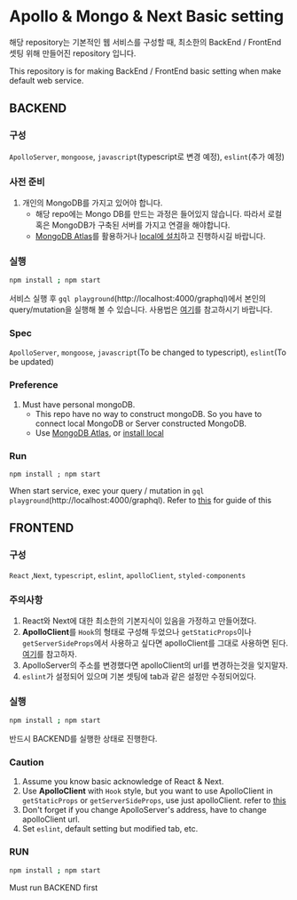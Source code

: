 # Apollo & Mongo & Next Basic setting

해당 repository는 기본적인 웹 서비스를 구성할 때, 최소한의  BackEnd / FrontEnd 셋팅 위해 만들어진 repository 입니다.

This repository is for making BackEnd / FrontEnd basic setting when make default web service.

## BACKEND
### 구성
`ApolloServer`, `mongoose`, `javascript`(typescript로 변경 예정), `eslint`(추가 예정)

### 사전 준비
1. 개인의 MongoDB를 가지고 있어야 합니다.
    - 해당 repo에는 Mongo DB를 만드는 과정은 들어있지 않습니다. 따라서 로컬 혹은 MongoDB가 구축된 서버를 가지고 연결을 해야합니다.
    - [MongoDB Atlas](https://www.mongodb.com/cloud/atlas/lp/try2?utm_source=google&utm_campaign=gs_apac_south_korea_search_core_brand_atlas_desktop&utm_term=mongo&utm_medium=cpc_paid_search&utm_ad=e&utm_ad_campaign_id=12212624365&gclid=EAIaIQobChMIoqeO27i77wIVCsEWBR2F2QXkEAAYASAAEgLkCPD_BwE)를 활용하거나 [local에 설치](https://docs.mongodb.com/manual/tutorial/getting-started/)하고 진행하시길 바랍니다.

### 실행
```bash
npm install ; npm start
```

서비스 실행 후 `gql playground`(http://localhost:4000/graphql)에서 본인의 query/mutation을 실행해 볼 수 있습니다. 사용법은 [여기](https://www.apollographql.com/docs/apollo-server/testing/graphql-playground/)를 참고하시기 바랍니다.

### Spec
`ApolloServer`, `mongoose`, `javascript`(To be changed to typescript), `eslint`(To be updated)

### Preference
1. Must have personal mongoDB.
    - This repo have no way to construct mongoDB. So you have to connect local MongoDB or Server constructed MongoDB.
    - Use [MongoDB Atlas](https://www.mongodb.com/cloud/atlas/lp/try2?utm_source=google&utm_campaign=gs_apac_south_korea_search_core_brand_atlas_desktop&utm_term=mongo&utm_medium=cpc_paid_search&utm_ad=e&utm_ad_campaign_id=12212624365&gclid=EAIaIQobChMIoqeO27i77wIVCsEWBR2F2QXkEAAYASAAEgLkCPD_BwE), or [install local](https://docs.mongodb.com/manual/tutorial/getting-started/)
### Run
```
npm install ; npm start
```

When start service, exec your query / mutation in `gql playground`(http://localhost:4000/graphql). Refer to [this](https://www.apollographql.com/docs/apollo-server/testing/graphql-playground/) for guide of this

## FRONTEND

### 구성
`React` ,`Next`, `typescript`, `eslint`, `apolloClient`, `styled-components`

### 주의사항
1. React와 Next에 대한 최소한의 기본지식이 있음을 가정하고 만들어졌다.
2. **ApolloClient**를 `Hook`의 형태로 구성해 두었으나 `getStaticProps`이나 `getServerSideProps`에서 사용하고 싶다면 apolloClient를 그대로 사용하면 된다. [여기](https://www.apollographql.com/blog/getting-started-with-apollo-client-in-next-js/)를 참고하자.
3. ApolloServer의 주소를 변경했다면 apolloClient의 url를 변경하는것을 잊지말자.
4. `eslint`가 설정되어 있으며 기본 셋팅에 tab과 같은 설정만 수정되어있다. 

### 실행
```bash
npm install ; npm start
```

반드시 BACKEND를 실행한 상태로 진행한다.

### Caution
1. Assume you know basic acknowledge of React & Next.
2. Use **ApolloClient** with `Hook` style, but you want to use ApolloClient in `getStaticProps` or `getServerSideProps`, use just apolloClient. refer to [this](https://www.apollographql.com/blog/getting-started-with-apollo-client-in-next-js/)
3. Don't forget if you change ApolloServer's address, have to change apolloClient url.
4. Set `eslint`, default setting but modified tab, etc.

### RUN
```bash
npm install ; npm start
```

Must run BACKEND first